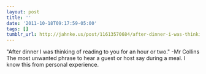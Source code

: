 ```yaml
---
layout: post
title: ''
date: '2011-10-18T09:17:59-05:00'
tags: []
tumblr_url: http://jahnke.us/post/11613570684/after-dinner-i-was-thinking-of-reading-to-you-for
---
```

"After dinner I was thinking of reading to you for an hour or two." -Mr Collins
The most unwanted phrase to hear a guest or host say during a meal. I know this from personal experience. 

